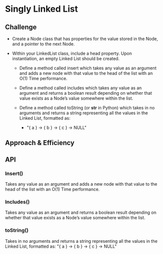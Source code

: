 # Singly Linked List
<!-- Short summary or background information -->

## Challenge
<!-- Description of the challenge -->

- Create a Node class that has properties for the value stored in the Node, and a pointer to the next Node.

- Within your LinkedList class, include a head property. Upon instantiation, an empty Linked List should be created.

  - Define a method called insert which takes any value as an argument and adds a new node with that value to the head of the list with an O(1) Time performance.

  - Define a method called includes which takes any value as an argument and returns a boolean result depending on whether that value exists as a Node’s value somewhere within the list.

  - Define a method called toString (or __str__ in Python) which takes in no arguments and returns a string representing all the values in the Linked List, formatted as:
    - "{ a } -> { b } -> { c } -> NULL"


## Approach & Efficiency
<!-- What approach did you take? Why? What is the Big O space/time for this approach? -->

## API
<!-- Description of each method publicly available to your Linked List -->

### Insert()

Takes any value as an argument and adds a new node with that value to the head of the list with an O(1) Time performance.

### Includes()

Takes any value as an argument and returns a boolean result depending on whether that value exists as a Node’s value somewhere within the list.

### toString()

Takes in no arguments and returns a string representing all the values in the Linked List, formatted as:
"{ a } -> { b } -> { c } -> NULL"

